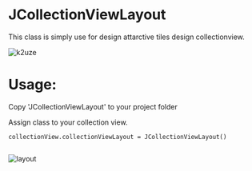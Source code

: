 # JCollectionViewLayout

This class is simply use for design attarctive tiles design collectionview.


![k2uze](https://user-images.githubusercontent.com/16849127/124227184-dfce9f80-db27-11eb-910c-65b7020514d3.png)

 # Usage:
 Copy 'JCollectionViewLayout' to your project folder
 
 Assign class to your collection view.
 ```     
 collectionView.collectionViewLayout = JCollectionViewLayout()
 
 
 ```
 
![layout](https://user-images.githubusercontent.com/16849127/124226290-8023c480-db26-11eb-87ed-4e777ea6a5ce.png)

